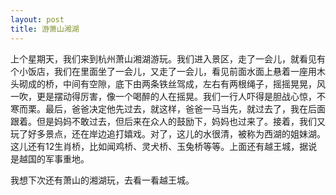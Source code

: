 ```yaml
---
layout: post
title: 游萧山湘湖
---
```



上个星期天，我们来到杭州萧山湘湖游玩。我们进入景区，走了一会儿，就看见有个小饭店，我们在里面坐了一会儿，又走了一会儿，看见前面水面上悬着一座用木头砌成的桥，中间有空隙，底下由两条铁丝驾成，左右有两根绳子，摇摇晃晃，风一吹，更是摆动得厉害，像一个喝醉的人在摇晃。我们一行人吓得是胆战心惊，不寒而栗。最后，爸爸决定他先过去，就这样，爸爸一马当先，就过去了，我在后面跟着。但是妈妈不敢过去，但后来在众人的鼓励下，妈妈也过来了。接着，我们又玩了好多景点，还在岸边追打嬉戏。对了，这儿的水很清，被称为西湖的姐妹湖。这儿还有12生肖桥，比如闻鸡桥、灵犬桥、玉兔桥等等。上面还有越王城，据说是越国的军事重地。

我想下次还有萧山的湘湖玩，去看一看越王城。
